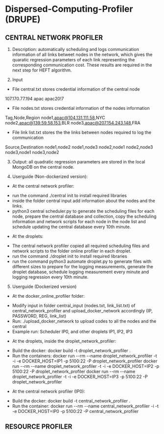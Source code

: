 Dispersed-Computing-Profiler (DRUPE)
====================================


CENTRAL NETWORK PROFILER
-------------------------

1. Description: automatically scheduling and logs communication information of all links betweet nodes in the network, which gives the quaratic regression parameters of each link representing the corresponding communication cost. These results are required in the next step for HEFT algorithm.

2. Input

- File central.txt stores credential information of the central node

107.170.77.194 apac apac20!7

- File nodes.txt stores credential information of the nodes information

Tag,Node,Region
node1,apac@104.131.111.58,NYC
node2,apac@139.59.58.153,BLR
node3,apac@207.154.243.148,FRA

- File link list.txt stores the the links between nodes required to log
the communication

Source,Destination
node1,node2
node1,node3
node2,node1
node2,node3
node3,node1
node3,node2

3. Output: all quadratic regression parameters are stored in the local MongoDB on the central node.

4. Userguide (Non-dockerized version):

- At the central network profiler:
* run the command ./central init to install required libraries
* inside the folder central input add information about the
nodes and the links.
* python3 central scheduler.py to generate the scheduling
files for each node, prepare the central database and collection,
copy the scheduling information and network scripts
for each node in the node list and schedule updating the
central database every 10th minute.

- At the droplets:
* The central network profiler copied all required scheduling files and network scripts to the folder online profiler in each droplet.
* run the command ./droplet init to install required libraries
* run the command python3 automate droplet.py to generate files with different sizes to prepare for the logging measurements, generate the droplet database, schedule logging measurement every minute and logging regression every 10th minute.

5. Userguide (Dockerized version)
- At the docker_online_profiler folder:
* Modify input in folder central_input (nodes.txt, link_list.txt) of central_network_profiler and upload_docker_network accordingly (IP, PASSWORD, REG, link_list)
* Run: ./upload_docker_network to upload codes to all the nodes and the central
* Example run: Scheduler IP0, and other droplets IP1, IP2, IP3

- At the droplets, inside the droplet_network_profiler:
* Build the docker: docker build -t droplet_network_profiler .
* Run the containers:
    docker run --rm --name droplet_network_profiler -t -i -e DOCKER_HOST=IP1 -p 5100:22 -P droplet_network_profiler
    docker run --rm --name droplet_network_profiler -t -i -e DOCKER_HOST=IP2 -p 5100:22 -P droplet_network_profiler
    docker run --rm --name droplet_network_profiler -t -i -e DOCKER_HOST=IP3 -p 5100:22 -P droplet_network_profiler

- At the central network profiler (IP0):
* Build the docker: docker build -t central_network_profiler .
* Run the container:
    docker run --rm --name  central_network_profiler -i -t -e DOCKER_HOST=IP0 -p 5100:22 -P central_network_profiler

RESOURCE PROFILER
-------------------------






